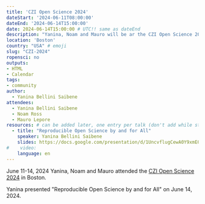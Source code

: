 ```yaml
---
title: 'CZI Open Science 2024'
dateStart: '2024-06-11T08:00:00'
dateEnd: '2024-06-14T15:00:00'
date: 2024-06-14T15:00:00 # UTC!! same as dateEnd
description: "Yanina, Noam and Mauro will be ar the CZI Open Science 2024 in Boston"
location: 'Boston'
country: "USA" # emoji
slug: "CZI-2024"
ropensci: no
outputs: 
- HTML
- Calendar 
tags: 
- community
author:
  - Yanina Bellini Saibene
attendees:
  - Yanina Bellini Saibene
  - Noam Ross
  - Mauro Lepore
resources: # can be added later, one entry per talk (don't add while still empty, add once there are resources)
  - title: "Reproducible Open Science by and for All"
    speaker: Yanina Bellini Saibene
    slides: https://docs.google.com/presentation/d/1UncvflugCewA0Y9xmEGTh91wPHM_fVqsJ0JIvB1wRLs/edit?usp=sharing
#    video: 
    language: en
---
```


June 11-14, 2024 Yanina, Noam and Mauro attended the [CZI Open Science 2024](https://chanzuckerberg.com/science/programs-resources/open-science/) in Boston. 

Yanina presented "Reproducible Open Science by and for All" on June 14, 2024.


